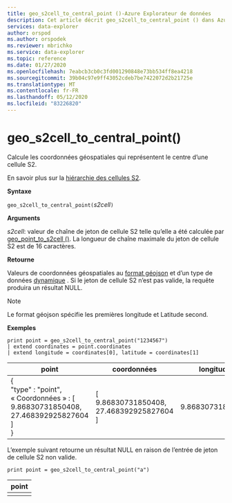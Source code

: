 ```yaml
---
title: geo_s2cell_to_central_point ()-Azure Explorateur de données
description: Cet article décrit geo_s2cell_to_central_point () dans Azure Explorateur de données.
services: data-explorer
author: orspod
ms.author: orspodek
ms.reviewer: mbrichko
ms.service: data-explorer
ms.topic: reference
ms.date: 01/27/2020
ms.openlocfilehash: 7eabcb3cb0c3fd001290848e73bb534ff8ea4218
ms.sourcegitcommit: 39b04c97e9ff43052cdeb7be7422072d2b21725e
ms.translationtype: MT
ms.contentlocale: fr-FR
ms.lasthandoff: 05/12/2020
ms.locfileid: "83226820"
---
```

# <a name="geo_s2cell_to_central_point"></a>geo_s2cell_to_central_point()

Calcule les coordonnées géospatiales qui représentent le centre d’une cellule S2.

En savoir plus sur la [hiérarchie des cellules S2](https://s2geometry.io/devguide/s2cell_hierarchy).

**Syntaxe**

`geo_s2cell_to_central_point(`*s2cell*`)`

**Arguments**

*s2cell*: valeur de chaîne de jeton de cellule S2 telle qu’elle a été calculée par [geo_point_to_s2cell ()](geo-point-to-s2cell-function.md). La longueur de chaîne maximale du jeton de cellule S2 est de 16 caractères.

**Retourne**

Valeurs de coordonnées géospatiales au [format géojson](https://tools.ietf.org/html/rfc7946) et d’un type de données [dynamique](./scalar-data-types/dynamic.md) . Si le jeton de cellule S2 n’est pas valide, la requête produira un résultat NULL.

> [!NOTE]
> Le format géojson spécifie les premières longitude et Latitude second.

**Exemples**

<!-- csl: https://help.kusto.windows.net/Samples -->
```kusto
print point = geo_s2cell_to_central_point("1234567")
| extend coordinates = point.coordinates
| extend longitude = coordinates[0], latitude = coordinates[1]
```

|point|coordonnées|longitude|latitude|
|---|---|---|---|
|{<br>  "type" : "point",<br>  « Coordonnées » : [<br>    9.86830731850408,<br>    27.468392925827604<br>  ]<br>}|[<br>  9.86830731850408,<br>  27.468392925827604<br>]|9.86830731850408|27.4683929258276|

L’exemple suivant retourne un résultat NULL en raison de l’entrée de jeton de cellule S2 non valide.

<!-- csl: https://help.kusto.windows.net/Samples -->
```kusto
print point = geo_s2cell_to_central_point("a")
```

|point|
|---|
||
